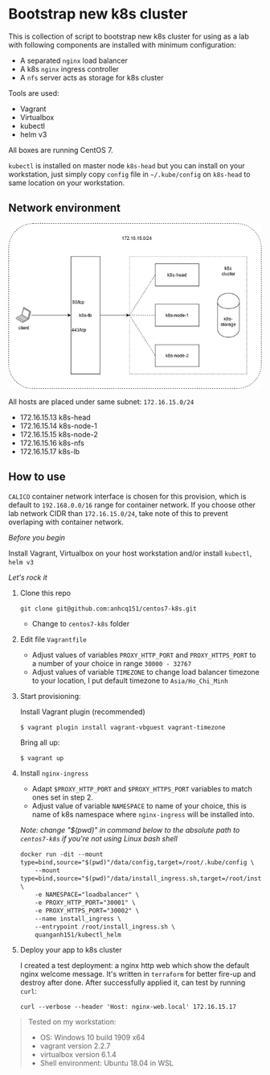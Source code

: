 # Bootstrap new k8s cluster

This is collection of script to bootstrap new k8s cluster for using as a lab with following components are installed with minimum configuration:
- A separated `nginx` load balancer
- A k8s `nginx` ingress controller
- A `nfs` server acts as storage for k8s cluster

Tools are used:
- Vagrant
- Virtualbox
- kubectl
- helm v3

All boxes are running CentOS 7.

`kubectl` is installed on master node `k8s-head` but you can install on your workstation, just simply copy `config` file in `~/.kube/config` on `k8s-head` to same location on your workstation.

## Network environment

![](diagram.png)

All hosts are placed under same subnet: `172.16.15.0/24`
- 172.16.15.13 k8s-head
- 172.16.15.14 k8s-node-1
- 172.16.15.15 k8s-node-2
- 172.16.15.16 k8s-nfs
- 172.16.15.17 k8s-lb

## How to use

`CALICO` container network interface is chosen for this provision, which is default to `192.168.0.0/16` range for container network. If you choose other lab network CIDR than `172.16.15.0/24`, take note of this to prevent overlaping with container network.

*Before you begin*

Install Vagrant, Virtualbox on your host workstation and/or install `kubectl`, `helm v3`

*Let's rock it*

1. Clone this repo
    ```
    git clone git@github.com:anhcq151/centos7-k8s.git
    ```
    - Change to `centos7-k8s` folder

2. Edit file `Vagrantfile`
   - Adjust values of variables `PROXY_HTTP_PORT` and `PROXY_HTTPS_PORT` to a number of your choice in range `30000 - 32767`
   - Adjust values of variable `TIMEZONE` to change load balancer timezone to your location, I put default timezone to `Asia/Ho_Chi_Minh`

3. Start provisioning:

    Install Vagrant plugin (recommended)
    ```
    $ vagrant plugin install vagrant-vbguest vagrant-timezone
    ```
    Bring all up:
    ```
    $ vagrant up
    ```

4. Install `nginx-ingress`

    - Adapt `$PROXY_HTTP_PORT` and `$PROXY_HTTPS_PORT` variables to match ones set in step 2.
    - Adjust value of variable `NAMESPACE` to name of your choice, this is name of k8s namespace where `nginx-ingress` will be installed into.

    *Note: change "$(pwd)" in command below to the absolute path to `centos7-k8s` if you're not using Linux bash shell*

    ```
    docker run -dit --mount type=bind,source="$(pwd)"/data/config,target=/root/.kube/config \
        --mount type=bind,source="$(pwd)"/data/install_ingress.sh,target=/root/install_ingress.sh \
        -e NAMESPACE="loadbalancer" \
        -e PROXY_HTTP_PORT="30001" \
        -e PROXY_HTTPS_PORT="30002" \
        --name install_ingress \
        --entrypoint /root/install_ingress.sh \
        quanganh151/kubectl_helm
    ```

5. Deploy your app to k8s cluster

    I created a test deployment: a nginx http web which show the default nginx welcome message. It's written in `terraform` for better fire-up and destroy after done.
    After successfully applied it, can test by running `curl`:
    ```
    curl --verbose --header 'Host: nginx-web.local' 172.16.15.17
    ```


>Tested on my workstation: 
>- OS: Windows 10 build 1909 x64
>- vagrant version 2.2.7
>- virtualbox version 6.1.4
>- Shell environment: Ubuntu 18.04 in WSL